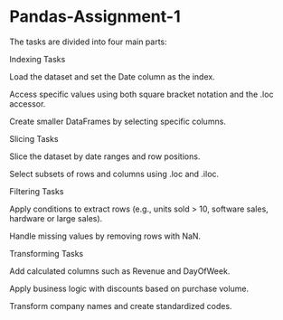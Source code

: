 # Pandas-Assignment-1
The tasks are divided into four main parts:

Indexing Tasks

Load the dataset and set the Date column as the index.

Access specific values using both square bracket notation and the .loc accessor.

Create smaller DataFrames by selecting specific columns.

Slicing Tasks

Slice the dataset by date ranges and row positions.

Select subsets of rows and columns using .loc and .iloc.

Filtering Tasks

Apply conditions to extract rows (e.g., units sold > 10, software sales, hardware or large sales).

Handle missing values by removing rows with NaN.

Transforming Tasks

Add calculated columns such as Revenue and DayOfWeek.

Apply business logic with discounts based on purchase volume.

Transform company names and create standardized codes.
